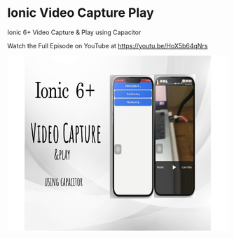 # Ionic Video Capture Play
 Ionic 6+ Video Capture & Play using Capacitor
 
 Watch the Full Episode on YouTube at https://youtu.be/HoX5b64qNrs

<img src="https://github.com/Nykz/Ionic-Video-Capture-Play/blob/main/Snapshot_2022-10-23-12.41.15.jpg" width="800" height="400" />
